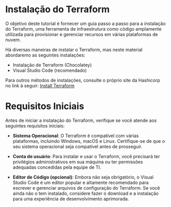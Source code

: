 # Instalação do Terraform

O objetivo deste tutorial é fornecer um guia passo a passo para a instalação do Terraform, uma ferramenta de infraestrutura como código amplamente utilizada para provisionar e gerenciar recursos em várias plataformas de nuvem.

Há diversas maneiras de instalar o Terraform, mas neste material abordaremo as seguintes instalações:

- Instalação de Terraform (Chocolatey)
- Visual Studio Code (recomendado)

Para outros métodos de instalações, consulte o próprio site da Hashicorp no link à seguir: [Install Terraform](https://developer.hashicorp.com/terraform/tutorials/aws-get-started/install-cli)

# Requisitos Iniciais

Antes de iniciar a instalação do Terraform, verifique se você atende aos seguintes requisitos iniciais:

- **Sistema Operacional**: O Terraform é compatível com várias plataformas, incluindo Windows, macOS e Linux. Certifique-se de que o seu sistema operacional seja compatível antes de prosseguir.

- **Conta de usuário**: Para instalar e usar o Terraform, você precisará ter privilégios administrativos em sua máquina ou ter permissões adequadas concedidas pela equipe de TI.

- **Editor de Código (opcional)**: Embora não seja obrigatório, o Visual Studio Code é um editor popular e altamente recomendado para escrever e gerenciar arquivos de configuração do Terraform. Se você ainda não o tem instalado, considere fazer o download e a instalação para uma experiência de desenvolvimento aprimorada.